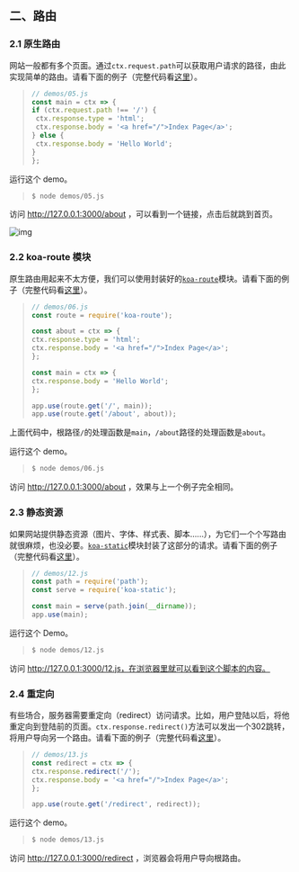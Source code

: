 ## 二、路由

### 2.1 原生路由

网站一般都有多个页面。通过`ctx.request.path`可以获取用户请求的路径，由此实现简单的路由。请看下面的例子（完整代码看[这里](https://github.com/ruanyf/koa-demos/blob/master/demos/05.js)）。

> ```javascript
> // demos/05.js
> const main = ctx => {
> if (ctx.request.path !== '/') {
>  ctx.response.type = 'html';
>  ctx.response.body = '<a href="/">Index Page</a>';
> } else {
>  ctx.response.body = 'Hello World';
> }
> };
> ```

运行这个 demo。

> ```bash
> $ node demos/05.js
> ```

访问 http://127.0.0.1:3000/about ，可以看到一个链接，点击后就跳到首页。

![img](http://www.ruanyifeng.com/blogimg/asset/2017/bg2017080806.png)

### 2.2 koa-route 模块

原生路由用起来不太方便，我们可以使用封装好的[`koa-route`](https://www.npmjs.com/package/koa-route)模块。请看下面的例子（完整代码看[这里](https://github.com/ruanyf/koa-demos/blob/master/demos/06.js)）。

> ```javascript
> // demos/06.js
> const route = require('koa-route');
> 
> const about = ctx => {
> ctx.response.type = 'html';
> ctx.response.body = '<a href="/">Index Page</a>';
> };
> 
> const main = ctx => {
> ctx.response.body = 'Hello World';
> };
> 
> app.use(route.get('/', main));
> app.use(route.get('/about', about));
> ```

上面代码中，根路径`/`的处理函数是`main`，`/about`路径的处理函数是`about`。

运行这个 demo。

> ```bash
> $ node demos/06.js
> ```

访问 http://127.0.0.1:3000/about ，效果与上一个例子完全相同。

### 2.3 静态资源

如果网站提供静态资源（图片、字体、样式表、脚本......），为它们一个个写路由就很麻烦，也没必要。[`koa-static`](https://www.npmjs.com/package/koa-static)模块封装了这部分的请求。请看下面的例子（完整代码看[这里](https://github.com/ruanyf/koa-demos/blob/master/demos/12.js)）。

> ```javascript
> // demos/12.js
> const path = require('path');
> const serve = require('koa-static');
> 
> const main = serve(path.join(__dirname));
> app.use(main);
> ```

运行这个 Demo。

> ```bash
> $ node demos/12.js
> ```

访问 http://127.0.0.1:3000/12.js，在浏览器里就可以看到这个脚本的内容。

### 2.4 重定向

有些场合，服务器需要重定向（redirect）访问请求。比如，用户登陆以后，将他重定向到登陆前的页面。`ctx.response.redirect()`方法可以发出一个302跳转，将用户导向另一个路由。请看下面的例子（完整代码看[这里](https://github.com/ruanyf/koa-demos/blob/master/demos/13.js)）。

> ```javascript
> // demos/13.js
> const redirect = ctx => {
> ctx.response.redirect('/');
> ctx.response.body = '<a href="/">Index Page</a>';
> };
> 
> app.use(route.get('/redirect', redirect));
> ```

运行这个 demo。

> ```bash
> $ node demos/13.js
> ```

访问 http://127.0.0.1:3000/redirect ，浏览器会将用户导向根路由。
